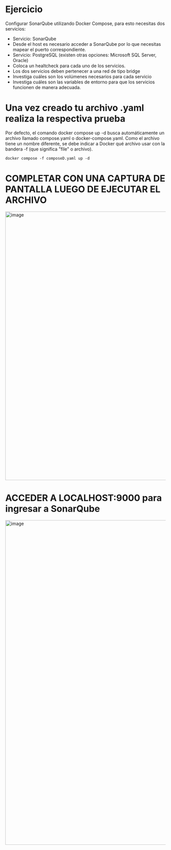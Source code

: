 # Ejercicio
Configurar SonarQube utilizando Docker Compose, para esto necesitas dos servicios:
- Servicio: SonarQube
- Desde el host es necesario acceder a SonarQube por lo que necesitas mapear el puerto correspondiente.
- Servicio: PostgreSQL (existen otras opciones: Microsoft SQL Server, Oracle)
- Coloca un healtcheck para cada uno de los servicios.
- Los dos servicios deben pertenecer a una red de tipo bridge
- Investiga cuáles son los volúmenes necesarios para cada servicio
- Investiga cuáles son las variables de entorno para que los servicios funcionen de manera adecuada.
  
# Una vez creado tu archivo .yaml realiza la respectiva prueba 

Por defecto, el comando docker compose up -d busca automáticamente un archivo llamado compose.yaml o docker-compose.yaml. Como el archivo tiene un nombre diferente, se debe indicar a Docker qué archivo usar con la bandera -f (que significa "file" o archivo).

```
docker compose -f composeD.yaml up -d
```

# COMPLETAR CON UNA CAPTURA DE PANTALLA LUEGO DE EJECUTAR EL ARCHIVO

<img width="1722" height="845" alt="image" src="https://github.com/user-attachments/assets/fab20a48-ed9e-4040-9f07-7fe199e174e9" />


# ACCEDER A LOCALHOST:9000 para ingresar a SonarQube

<img width="1906" height="1021" alt="image" src="https://github.com/user-attachments/assets/f10dd9fd-cfe5-45b7-ac55-a63e88929d73" />

